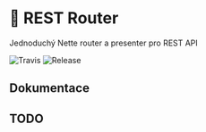 # 🔱 REST Router
Jednoduchý Nette router a presenter pro REST API
 
![Travis](https://travis-ci.org/liquiddesign/rest-router.svg?branch=master)
![Release](https://img.shields.io/github/v/release/liquiddesign/rest-router.svg?1)

## Dokumentace

## TODO